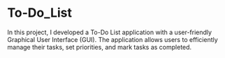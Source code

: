 # To-Do_List
In this project, I developed a To-Do List application with a user-friendly Graphical User Interface (GUI). The application allows users to efficiently manage their tasks, set priorities, and mark tasks as completed. 
